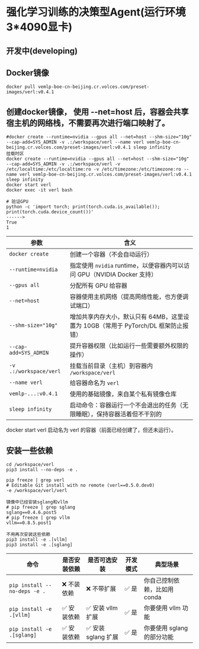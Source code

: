 # 强化学习训练的决策型Agent(运行环境 3*4090显卡)
## 开发中(developing)

## Docker镜像
```
docker pull vemlp-boe-cn-beijing.cr.volces.com/preset-images/verl:v0.4.1
```

## 创建docker镜像， 使用 --net=host 后，容器会共享宿主机的网络栈，不需要再次进行端口映射了。
```
#docker create --runtime=nvidia --gpus all --net=host --shm-size="10g" --cap-add=SYS_ADMIN -v .:/workspace/verl --name verl vemlp-boe-cn-beijing.cr.volces.com/preset-images/verl:v0.4.1 sleep infinity
挂载时区
docker create --runtime=nvidia --gpus all --net=host --shm-size="10g" --cap-add=SYS_ADMIN -v .:/workspace/verl -v /etc/localtime:/etc/localtime:ro -v /etc/timezone:/etc/timezone:ro --name verl vemlp-boe-cn-beijing.cr.volces.com/preset-images/verl:v0.4.1 sleep infinity
docker start verl
docker exec -it verl bash

# 验证GPU
python -c 'import torch; print(torch.cuda.is_available()); print(torch.cuda.device_count())'
------>
True
1

```

| 参数                     | 含义                                                    |
| ---------------------- | ----------------------------------------------------- |
| `docker create`        | 创建一个容器（不会自动运行）                                        |
| `--runtime=nvidia`     | 指定使用 `nvidia` runtime，以便容器内可以访问 GPU（NVIDIA Docker 支持） |
| `--gpus all`           | 分配所有 GPU 给容器                                          |
| `--net=host`           | 容器使用主机网络（提高网络性能，也方便调试端口）                              |
| `--shm-size="10g"`     | 增加共享内存大小，默认只有 64MB，这里设置为 10GB（常用于 PyTorch/DL 框架防止报错）  |
| `--cap-add=SYS_ADMIN`  | 提升容器权限（比如运行一些需要额外权限的操作）                               |
| `-v .:/workspace/verl` | 挂载当前目录（主机）到容器内 `/workspace/verl`                      |
| `--name verl`          | 给容器命名为 `verl`                                         |
| `vemlp-...:v0.4.1`     | 使用的基础镜像，来自某个私有镜像仓库                                    |
| `sleep infinity`       | 启动命令：容器运行一个不会退出的任务（无限睡眠），保持容器活着但不干别的                  |

docker start verl
启动名为 verl 的容器（前面已经创建了，但还未运行）。

## 安装一些依赖
```
cd /workspace/verl
pip3 install --no-deps -e .

pip freeze | grep verl
# Editable Git install with no remote (verl==0.5.0.dev0)
-e /workspace/verl/verl

镜像中已经安装sglang和vllm
# pip freeze | grep sglang
sglang==0.4.6.post5
# pip freeze | grep vllm
vllm==0.8.5.post1

不用再次安装这些依赖
pip3 install -e .[vllm]
pip3 install -e .[sglang]
```

| 命令                           | 是否安装依赖 | 是否可选安装         | 开发模式 | 典型场景              |
| ---------------------------- | ------ | -------------- | ---- | ----------------- |
| `pip install --no-deps -e .` | ❌ 不装依赖 | ❌ 不带扩展         | ✅ 是  | 你自己控制依赖，比如用 conda |
| `pip install -e .[vllm]`     | ✅ 安装依赖 | ✅ 安装 vllm 扩展   | ✅ 是  | 你要使用 vllm 功能      |
| `pip install -e .[sglang]`   | ✅ 安装依赖 | ✅ 安装 sglang 扩展 | ✅ 是  | 你要使用 sglang 的部分功能 |
